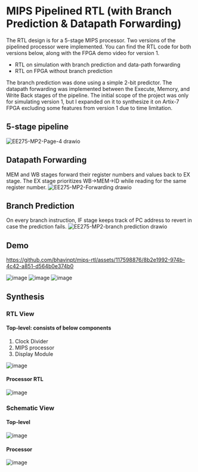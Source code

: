 # MIPS Pipelined RTL (with Branch Prediction & Datapath Forwarding)

The RTL design is for a 5-stage MIPS processor. Two versions of the pipelined processor were implemented. 
You can find the RTL code for both versions below, along with the FPGA demo video for version 1.

- RTL on simulation with branch prediction and data-path forwarding
- RTL on FPGA without branch prediction

The branch prediction was done using a simple 2-bit predictor. The datapath forwarding was implemented between the Execute, Memory, and Write Back stages of the pipeline. The initial scope of the project was only for simulating version 1, but I expanded on it to synthesize it on Artix-7 FPGA excluding some features from version 1 due to time limitation. 

## 5-stage pipeline 
![EE275-MP2-Page-4 drawio](https://github.com/bhavinpt/mips-rtl/assets/117598876/2efc5162-efa3-43fd-817c-c6b426b5b456 "5-stage pipeline")

## Datapath Forwarding
MEM and WB stages forward their register numbers and values back to EX stage. The EX stage prioritizes WB->MEM->ID while reading for the same register number.
![EE275-MP2-Forwarding drawio](https://github.com/bhavinpt/mips-rtl/assets/117598876/c72c551b-d13b-46bf-a48c-3bf9ef8d91f0 "Datapath Forwarding")

## Branch Prediction
On every branch instruction, IF stage keeps track of PC address to revert in case the prediction fails.
![EE275-MP2-branch prediction drawio](https://github.com/bhavinpt/mips-rtl/assets/117598876/56e7a2f5-dde6-4440-95f4-5063cf3454b2 "Branch Prediction")

## Demo

https://github.com/bhavinpt/mips-rtl/assets/117598876/8b2e1992-974b-4c42-a851-d564b0e374b0

![image](https://github.com/bhavinpt/mips-rtl/assets/117598876/982f8b02-ee0e-4f50-a284-c7d918663be3 "Expected Output") ![image](https://github.com/bhavinpt/mips-rtl/assets/117598876/5e096ac3-ece0-484e-a460-a06502c6ade5 "FPGA Output")
![image](https://github.com/bhavinpt/mips-rtl/assets/117598876/612df962-21a1-4f4e-bdd1-fafd26f8baa6)

## Synthesis

### RTL View
#### Top-level: consists of below components
1. Clock Divider
2. MIPS processor
3. Display Module
   
![image](https://github.com/bhavinpt/mips-rtl/assets/117598876/0ea06978-80f8-4fe1-91e6-4daddad063e1)

#### Processor RTL
![image](https://github.com/bhavinpt/mips-rtl/assets/117598876/28377ddd-3f81-444f-afdb-d8f0609b2c56)

### Schematic View
#### Top-level
![image](https://github.com/bhavinpt/mips-rtl/assets/117598876/2785f6ce-d1bd-45a7-9a7a-09fec58eacc3)

#### Processor
![image](https://github.com/bhavinpt/mips-rtl/assets/117598876/a5b31079-d7c9-48ee-89e6-99f598b590a3)


